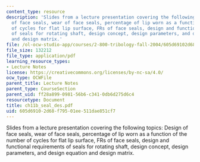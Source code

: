 ```yaml
---
content_type: resource
description: 'Slides from a lecture presentation covering the following topics: Design
  of face seals, wear of face seals, percentage of lip worn as a function of the number
  of cycles for flat lip surface, FRs of face seals, design and functional requirements
  of seals for rotating shaft, design concept, design parameters, and design equation
  and design matrix.'
file: /ol-ocw-studio-app/courses/2-800-tribology-fall-2004/605d69102d68f79501ee511dae851cf7_ch11b_seal_des.pdf
file_size: 132212
file_type: application/pdf
learning_resource_types:
- Lecture Notes
license: https://creativecommons.org/licenses/by-nc-sa/4.0/
ocw_type: OCWFile
parent_title: Lecture Notes
parent_type: CourseSection
parent_uid: ff28a899-0981-56b6-c341-0db6d275d6c4
resourcetype: Document
title: ch11b_seal_des.pdf
uid: 605d6910-2d68-f795-01ee-511dae851cf7
---
```

Slides from a lecture presentation covering the following topics: Design of face seals, wear of face seals, percentage of lip worn as a function of the number of cycles for flat lip surface, FRs of face seals, design and functional requirements of seals for rotating shaft, design concept, design parameters, and design equation and design matrix.
